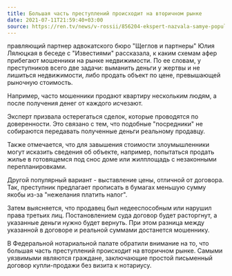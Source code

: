 ```yaml
---
title: Большая часть преступлений происходит на вторичном рынке
date: 2021-07-11T21:59:40+03:00
source: https://ren.tv/news/v-rossii/856204-ekspert-nazvala-samye-populiarnye-makhinatsii-na-rynke-nedvizhimosti
---
```


правляющий партнер адвокатского бюро "Щеглов и партнеры" Юлия Лялюцкая в беседе с "Известиями" рассказала, к каким схемам афер прибегают мошенники на рынке недвижимости. По ее словам, у преступников всего две задачи: выманить деньги у жертвы и не лишиться недвижимости, либо продать объект по цене, превышающей рыночную стоимость.

Например, часто мошенники продают квартиру нескольким людям, а после получения денег от каждого исчезают. 

Эксперт призвала остерегаться сделок, которые проводятся по доверенности. Это связано с тем, что подобные "посредники" не собираются передавать полученные деньги реальному продавцу.

Также отмечается, что для завышения стоимости злоумышленники могут исказить сведения об объекте, например, попытаться продать жилье в готовящемся под снос доме или жилплощадь с незаконными перепланировками.

Другой популярный вариант - выставление цены, отличной от договора. Так, преступник предлагает прописать в бумагах меньшую сумму якобы из-за "нежелания платить налог".

Затем выясняется, что продавец был недееспособным или нарушил права третьих лиц. Постановлением суда договор будет расторгнут, а указанные деньги нужно будет вернуть. При этом разница между указанной в договоре и реальной суммами достанется мошеннику.

В Федеральной нотариальной палате обратили внимание на то, что большая часть преступлений происходит на вторичном рынке. Самыми уязвимыми являются граждане, заключающие простой письменный договор купли-продажи без визита к нотариусу.